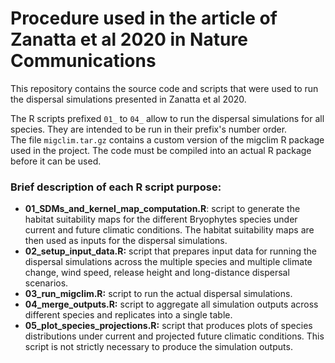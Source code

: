 # Procedure used in the article of Zanatta et al 2020 in Nature Communications
This repository contains the source code and scripts that were used to run the dispersal
simulations presented in Zanatta et al 2020.

The R scripts prefixed `01_` to `04_` allow to run the dispersal simulations for all species. They
are intended to be run in their prefix's number order.  
The file `migclim.tar.gz` contains a custom version of the migclim R package used in the project.
The code must be compiled into an actual R package before it can be used.

### Brief description of each R script purpose:
* **01_SDMs_and_kernel_map_computation.R**: script to generate the habitat suitability maps for the
  different Bryophytes species under current and future climatic conditions. The habitat suitability
  maps are then used as inputs for the dispersal simulations.  
* **02_setup_input_data.R:** script that prepares input data for running the dispersal simulations
  across the multiple species and multiple climate change, wind speed, release height and
  long-distance dispersal scenarios.
* **03_run_migclim.R:** script to run the actual dispersal simulations.
* **04_merge_outputs.R:** script to aggregate all simulation outputs across different species and
  replicates into a single table.
* **05_plot_species_projections.R:** script that produces plots of species distributions under
  current and projected future climatic conditions. This script is not strictly necessary to
  produce the simulation outputs.
